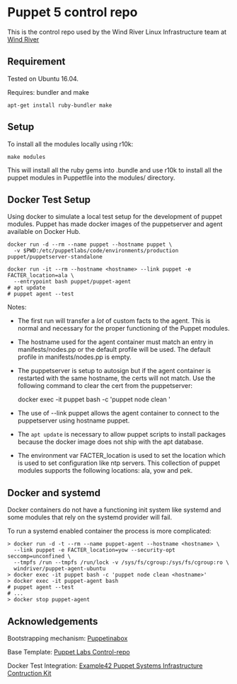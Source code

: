 # Puppet 5 control repo

This is the control repo used by the Wind River Linux Infrastructure
team at [Wind River](http://windriver.com/products/linux.html)

## Requirement

Tested on Ubuntu 16.04.

Requires: bundler and make

    apt-get install ruby-bundler make

## Setup

To install all the modules locally using r10k:

    make modules

This will install all the ruby gems into .bundle and use r10k to
install all the puppet modules in Puppetfile into the modules/ directory.

## Docker Test Setup

Using docker to simulate a local test setup for the development of
puppet modules. Puppet has made docker images of the puppetserver and
agent available on Docker Hub.

    docker run -d --rm --name puppet --hostname puppet \
      -v $PWD:/etc/puppetlabs/code/environments/production puppet/puppetserver-standalone

    docker run -it --rm --hostname <hostname> --link puppet -e FACTER_location=ala \
      --entrypoint bash puppet/puppet-agent
    # apt update
    # puppet agent --test

Notes:

- The first run will transfer a _lot_ of custom facts to the
  agent. This is normal and necessary for the proper functioning of
  the Puppet modules.

- The hostname used for the agent container must match an entry in
  manifests/nodes.pp or the default profile will be used. The default
  profile in manifests/nodes.pp is empty.

- The puppetserver is setup to autosign but if the agent container is
  restarted with the same hostname, the certs will not match. Use the
  following command to clear the cert from the puppetserver:

    docker exec -it puppet bash -c 'puppet node clean <hostname>'

- The use of --link puppet allows the agent container to connect to
  the puppetserver using hostname puppet.

- The `apt update` is necessary to allow puppet scripts to install
  packages because the docker image does not ship with the apt database.

- The environment var FACTER_location is used to set the location
  which is used to set configuration like ntp servers. This collection
  of puppet modules supports the following locations: ala, yow and
  pek.

## Docker and systemd

Docker containers do not have a functioning init system like systemd
and some modules that rely on the systemd provider will fail.

To run a systemd enabled container the process is more complicated:

    > docker run -d -t --rm --name puppet-agent --hostname <hostname> \
      --link puppet -e FACTER_location=yow --security-opt seccomp=unconfined \
      --tmpfs /run --tmpfs /run/lock -v /sys/fs/cgroup:/sys/fs/cgroup:ro \
      windriver/puppet-agent-ubuntu
    > docker exec -it puppet bash -c 'puppet node clean <hostname>'
    > docker exec -it puppet-agent bash
    # puppet agent --test
    # ...
    > docker stop puppet-agent

## Acknowledgements

Bootstrapping mechanism: [Puppetinabox](https://github.com/puppetinabox/controlrepo)

Base Template: [Puppet Labs Control-repo](https://github.com/puppetlabs/control-repo)

Docker Test Integration: [Example42 Puppet Systems Infrastructure Contruction Kit](https://github.com/example42/psick)
